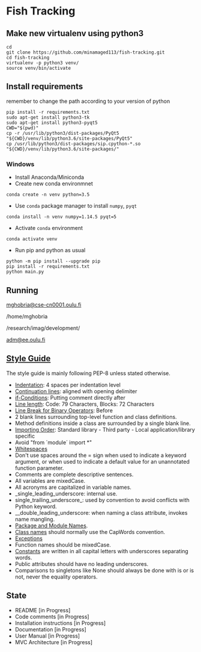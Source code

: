 # Fish Tracking
## Make new virtualenv using python3 
```
cd
git clone https://github.com/minamaged113/fish-tracking.git
cd fish-tracking
virtualenv -p python3 venv/
source venv/bin/activate
```
## Install requirements
remember to change the path according to your version of python
```
pip install -r requirements.txt
sudo apt-get install python3-tk
sudo apt-get install python3-pyqt5
CWD="$(pwd)" 
cp -r /usr/lib/python3/dist-packages/PyQt5 "${CWD}/venv/lib/python3.6/site-packages/PyQt5"
cp /usr/lib/python3/dist-packages/sip.cpython-*.so "${CWD}/venv/lib/python3.6/site-packages/"
```


### Windows
- Install Anaconda/Miniconda
- Create new conda environmnet
```
conda create -n venv python=3.5
``` 
- Use `conda` package manager to install `numpy`, `pyqt`
```
conda install -n venv numpy=1.14.5 pyqt=5
```
- Activate `conda` environment
```
conda activate venv
```
- Run pip and python as usual
```
python -m pip install --upgrade pip
pip install -r requirements.txt
python main.py
```

## Running

mghobria@cse-cn0001.oulu.fi

/home/mghobria

/research/imag/development/

adm@ee.oulu.fi

## [Style Guide](https://www.python.org/dev/peps/pep-0008/)
The style guide is mainly following PEP-8 unless stated otherwise.
- [Indentation](https://www.python.org/dev/peps/pep-0008/#indentation): 4 spaces per indentation level
- [Continuation lines](https://www.python.org/dev/peps/pep-0008/#indentation): aligned with opening delimiter
- [if-Conditions](https://www.python.org/dev/peps/pep-0008/#indentation): Putting comment directly after
- [Line length](https://www.python.org/dev/peps/pep-0008/#id19): Code: 79 Characters, Blocks: 72 Characters
- [Line Break for Binary Operators](https://www.python.org/dev/peps/pep-0008/#id20): Before
- 2 blank lines surrounding top-level function and class definitions.
- Method definitions inside a class are surrounded by a single blank line.
- [Importing Order](https://www.python.org/dev/peps/pep-0008/#id23): Standard library - Third party - Local application/library specific
- Avoid "from ´module´ import *"
- [Whitespaces](https://www.python.org/dev/peps/pep-0008/#id26)
- Don't use spaces around the = sign when used to indicate a keyword argument, or when used to indicate a default value for an unannotated function parameter.
- Comments are complete descriptive sentences.
- All variables are mixedCase.
- All acronyms are capitalized in variable names.
- _single_leading_underscore: internal use.
- single_trailing_underscore_: used by convention to avoid conflicts with Python keyword.
- __double_leading_underscore: when naming a class attribute, invokes name mangling.
- [Package and Module Names](https://www.python.org/dev/peps/pep-0008/#id40).
- [Class names](https://www.python.org/dev/peps/pep-0008/#id41) should normally use the CapWords convention.
- [Exceptions](https://www.python.org/dev/peps/pep-0008/#id43)
- Function names should be mixedCase.
- [Constants](https://www.python.org/dev/peps/pep-0008/#id48) are written in all capital letters with underscores separating words.
- Public attributes should have no leading underscores.
- Comparisons to singletons like None should always be done with is or is not, never the equality operators.




## State
- README [in Progress]
- Code comments [in Progress]
- Installation instructions [in Progress]
- Documentation [in Progress]
- User Manual [in Progress]
- MVC Architecture [in Progress]